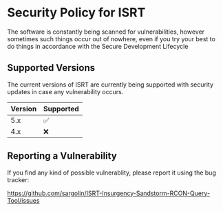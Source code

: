 # Security Policy for ISRT
The software is constantly being scanned for vulnerabilities, however sometimes such things occur out of nowhere, even if you try your best to do things in accordance with the Secure Development Lifecycle

## Supported Versions

The current versions of ISRT are currently being supported with security updates in case any vulnerability occurs.

| Version | Supported          |
| ------- | ------------------ |
| 5.x     | :white_check_mark: |
| 4.x       | :x:                |

## Reporting a Vulnerability

If you find any kind of possible vulnerablity, please report it using the bug tracker:

https://github.com/sargolin/ISRT-Insurgency-Sandstorm-RCON-Query-Tool/issues

